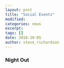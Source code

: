 ```yaml
---
layout: post
title: "Social Events"
modified:
categories: news
excerpt: 
tags: []
date: 2018-10-05
author: steve_richardson
---
```


### Night Out